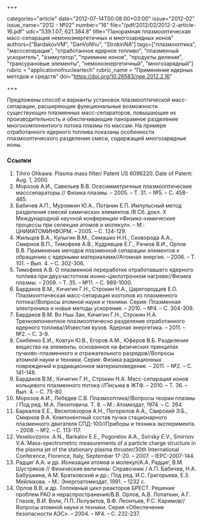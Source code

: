 +++

categories="article"
date="2012-07-14T00:08:00+03:00"
issue="2012-02"
issue_name="2012 - №02"
number="16"
file="/pdf/2012/02/2012-2-article-16.pdf"
udc="539.1.07; 621.384.8"
title="Панорамная плазмооптическая масс-сепарация немоноэнергетичных и многозарядных ионов"
authors=["BardakovVM", "DanVoNhu", "StrokinNA"]
tags=["плазмооптика", "масссепарация", "отработанное ядерное топливо", "плазменный ускоритель", "азимутатор", "приемник ионов", "продукты деления", "трансурановые элементы", "немоноэнергетичный", "многозарядный"]
rubric = "applicationofnucleartech"
rubric_name = "Применение ядерных методов и средств"
doi="https://doi.org/10.26583/npe.2012.2.16"

+++

Предложены способ и варианты установок плазмооптической масс-сепарации, расширяющие функциональные возможности существующих плазменных масс-сепараторов, повышающие их производительность и обеспечивающие панорамное разделение многокомпонентного потока плазмы по массам. На примере отработанного ядерного топлива показаны особенности плазмооптического разделения смеси, содержащей многозарядные ионы.

### Ссылки

1. Tihiro Ohkawa. Plasma mass filter/ Patent US 6096220. Date of Patent: Aug. 1, 2000.
2. Морозов А.И., Савельев В.В. Осесимметричные плазмооптические масссепараторы // Физика плазмы. – 2005. – Т. 31. – №5. – С. 458-465.
3. Бабичев А.П., Муромкин Ю.А., Потанин Е.П. Импульсный метод разделения смесей химических элементов /В Сб. докл. Х Международной научной конференции «Физико-химические процессы при селекции атомов и молекул». – М.: ЦНИИАТОМИНФОРМ. – 2005. – С. 124-129.
4. Жильцов В.А., Кулыгин В.М., Семашко Н.Н., Сковорода А.А., Смирнов В.П., Тимофеев А.В., Кудрявцев Е.Г., Рачков В.И., Орлов В.В. Применение методов плазменной сепарации элементов к обращению с ядерными материалами//Атомная энергия. – 2006. – Т. 101. – Вып. 4. – С. 302-306.
5. Тимофеев А.В. О плазменной переработке отработавшего ядерного топлива при двухчастотном ионно-циклотронном нагреве//Физика плазмы. – 2009. – Т. 35. – №11. – С. 989-1000.
6. Бардаков В.М., Кичигин Г.Н., Строкин Н.А., Царегородцев Е.О. Плазмооптическая масс-сепарация изотопов из плазменного потока//Вопросы атомной науки и техники. Серия: Плазменная электроника и новые методы ускорения. – 2010. – №4. – С. 304-309.
7. Бардаков В.М. Во Ньы Зан, Кичигин Г.Н., Строкин Н.А. Трехкомпонентное плазмооптическо разделение отработанного ядерного топлива//Известия вузов. Ядерная энергетика. – 2011. – №2. – С. 3-9.
8. Скибенко Е.И., Ковтун Ю.В., Егоров А.М., Юферов В.Б. Разделение вещества на элементы, основанное на физических принципах пучково-плазменного и отражательного разрядов//Вопросы атомной науки и техники. Серия: Физика радиационных повреждений и радиационное материаловедение. – 2011. – №2. – С. 141-148.
9. Бардаков В.М., Кичигин Г.Н., Строкин Н.А. Масс-сепарация ионов кольцевого плазменного потока //Письма в ЖТФ. – 2010. – Т. 36. – Вып. 4. – С. 75-80.
10. Морозов А.И., Лебедев С.В. Плазмооптика//Вопросы теории плазмы / Под ред. М.А. Леонтовича. Т. 8. – М.: Атомиздат, 1974. – С. 264.
11. Баркалов Е.Е., Веселовзоров А.Н., Погорелов А.А., Свирский Э.Б., Смирнов В.А. Компонентный состав пучка стационарного плазменного двигателя СПД-100//Приборы и техника эксперимента. – 2008. – №2. – С. 113-117.
12. Veselovzorov. A.N., Barkalov E.E., Pogorelov A.A., Svirsky E.V., Smirnov V.A. Mass-spectrometric measurements of a particle charge structure in the plasma jet of the stationary plasma thruster/30th International Conference, Florence, Italy, September 17-20. – 2007. – IEPC-2007-144.
13. Радциг А.А. и др. Ионизация атомов и молекул/А.А. Радциг, В.М. Шустряков // Физические величины: Справочник / А.П. Бабичев, Н.А. Бабушкина, А.М. Братковский и др.; Под ред. И.С. Григорьева, Е.З. Мейлихова. – М.: Энергоатомиздат, 1991. – 1232 с.
14. Орлов В.В. и др. Топливный цикл реакторов БРЕСТ. Решение проблем РАО и нераспространения/В.В. Орлов, А.В. Лопаткин, А.Г. Глазов, В.И. Волк, П.П. Полуэктов, В.Ф. Леонтьев, Р.С. Каримов//Вопросы атомной науки и техники. Серия «Обеспечение безопасности АЭС». – 2004. – №4. – С. 232-237.